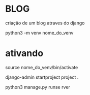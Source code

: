 # BLOG

criação de um blog atraves do django

python3 -m venv nome_do_venv

# ativando
source nome_do_venv/bin/activate

django-admin startproject project .

python3 manage.py runse   rver